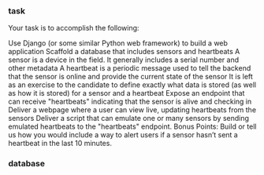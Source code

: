 

### task

Your task is to accomplish the following:

Use Django (or some similar Python web framework) to build a web application
Scaffold a database that includes sensors and heartbeats
A sensor is a device in the field. It generally includes a serial number and other metadata
A heartbeat is a periodic message used to tell the backend that the sensor is online and provide the current state of the sensor
It is left as an exercise to the candidate to define exactly what data is stored (as well as how it is stored) for a sensor and a heartbeat
Expose an endpoint that can receive "heartbeats" indicating that the sensor is alive and checking in
Deliver a webpage where a user can view live, updating heartbeats from the sensors
Deliver a script that can emulate one or many sensors by sending emulated heartbeats to the "heartbeats" endpoint.
Bonus Points: Build or tell us how you would include a way to alert users if a sensor hasn’t sent a heartbeat in the last 10 minutes.

### database


